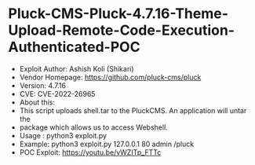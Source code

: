 # Pluck-CMS-Pluck-4.7.16-Theme-Upload-Remote-Code-Execution-Authenticated-POC

* Exploit Author: Ashish Koli (Shikari)
* Vendor Homepage: https://github.com/pluck-cms/pluck
* Version: 4.7.16
* CVE: CVE-2022-26965
* About this:
* This script uploads shell.tar to the PluckCMS. An application will untar the 
* package which allows us to access Webshell.
* Usage : python3 exploit.py <IP> <Port> <Password> <Pluckcmspath>
* Example:  python3 exploit.py 127.0.0.1 80 admin /pluck
* POC Exploit: https://youtu.be/vWZITp_FTTc
